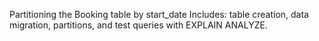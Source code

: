  Partitioning the Booking table by start_date
 Includes: table creation, data migration, partitions,
and test queries with EXPLAIN ANALYZE.
